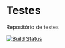 # Testes
Repositório de testes

[![Build Status](https://travis-ci.com/paulo-werneck/pod-testes.svg?branch=master)](https://travis-ci.com/paulo-werneck/pod-testes)